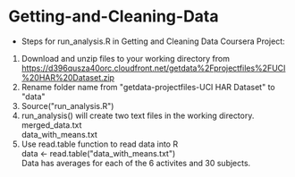 Getting-and-Cleaning-Data
=========================

+ Steps for run_analysis.R in Getting and Cleaning Data Coursera Project:
1. Download and unzip files to your working directory from https://d396qusza40orc.cloudfront.net/getdata%2Fprojectfiles%2FUCI%20HAR%20Dataset.zip 
2. Rename folder name from "getdata-projectfiles-UCI HAR Dataset" to "data"
3. Source("run_analysis.R")
4. run_analysis() will create two text files in the working directory. 
<br>  merged_data.txt
<br>  data_with_means.txt
5. Use read.table function to read data into R 
<br>    data <- read.table("data_with_means.txt") 
<br>    Data has averages for each of the 6 activites and 30 subjects.
